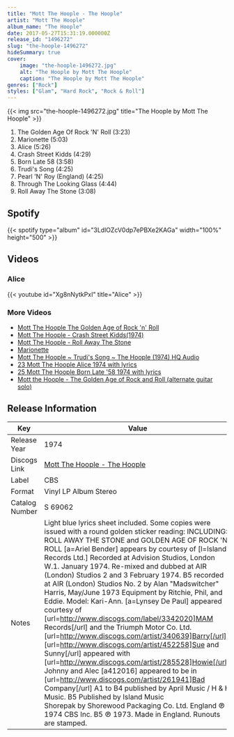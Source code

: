 ```yaml
---
title: "Mott The Hoople - The Hoople"
artist: "Mott The Hoople"
album_name: "The Hoople"
date: 2017-05-27T15:31:19.000000Z
release_id: "1496272"
slug: "the-hoople-1496272"
hideSummary: true
cover:
    image: "the-hoople-1496272.jpg"
    alt: "The Hoople by Mott The Hoople"
    caption: "The Hoople by Mott The Hoople"
genres: ["Rock"]
styles: ["Glam", "Hard Rock", "Rock & Roll"]
---
```


{{< img src="the-hoople-1496272.jpg" title="The Hoople by Mott The Hoople" >}}

<!-- section break -->

1. The Golden Age Of Rock 'N' Roll (3:23)
2. Marionette (5:03)
3. Alice (5:26)
4. Crash Street Kidds (4:29)
5. Born Late 58 (3:58)
6. Trudi's Song (4:25)
7. Pearl 'N' Roy (England) (4:25)
8. Through The Looking Glass (4:44)
9. Roll Away The Stone (3:08)

<!-- section break -->


## Spotify
{{< spotify type="album" id="3LdlOZcV0dp7ePBXe2KAGa" width="100%" height="500" >}}



## Videos
### Alice
{{< youtube id="Xg8nNytkPxI" title="Alice" >}}<br>

### More Videos

- [Mott The Hoople The Golden Age of Rock 'n' Roll](https://www.youtube.com/watch?v=gyFidNXfkMw)
- [Mott The Hoople - Crash Street Kidds(1974)](https://www.youtube.com/watch?v=x3SN_P3cvbQ)
- [Mott The Hoople - Roll Away The Stone](https://www.youtube.com/watch?v=sH-5ifOYVXs)
- [Marionette](https://www.youtube.com/watch?v=kZcEyAuoqfg)
- [Mott The Hoople ~ Trudi's Song ~ The Hoople (1974) HQ Audio](https://www.youtube.com/watch?v=8bL-9YcGeDo)
- [23   Mott The Hoople    Alice 1974 with lyrics](https://www.youtube.com/watch?v=N1_GZYTg2Cg)
- [25   Mott The Hoople    Born Late '58 1974 with lyrics](https://www.youtube.com/watch?v=niJAHJ69_Lc)
- [Mott the Hoople - The Golden Age of Rock and Roll (alternate guitar solo)](https://www.youtube.com/watch?v=gK754ALb4eU)


## Release Information
|  Key           | Value                                                |
| ---------------| ---------------------------------------------------- |
| Release Year   | 1974                                   |
| Discogs Link   | [Mott The Hoople - The Hoople](https://www.discogs.com/release/1496272-Mott-The-Hoople-The-Hoople) |
| Label          | CBS |
| Format         | Vinyl LP Album Stereo |
| Catalog Number | S 69062 |
| Notes | Light blue lyrics sheet included.  Some copies were issued with a round golden sticker reading: INCLUDING: ROLL AWAY THE STONE and GOLDEN AGE OF ROCK 'N' ROLL  [a=Ariel Bender] appears by courtesy of [l=Island Records Ltd.]  Recorded at Advision Studios, London W.1. January 1974. Re-mixed and dubbed at AIR (London) Studios 2 and 3 February 1974. B5 recorded at AIR (London) Studios No. 2 by Alan "Madswitcher" Harris, May/June 1973  Equipment by Ritchie, Phil, and Eddie. Model: Kari-Ann.  [a=Lynsey De Paul] appeared courtesy of [url=http://www.discogs.com/label/3342020]MAM Records[/url] and the Triumph Motor Co. Ltd. [url=http://www.discogs.com/artist/340639]Barry[/url], [url=http://www.discogs.com/artist/452258]Sue and Sunny[/url] appeared with [url=http://www.discogs.com/artist/285528]Howie[/url], Johnny and Alec [a412016] appeared to be in [url=http://www.discogs.com/artist/261941]Bad Company[/url]  A1 to B4 published by April Music / H & H Music. B5 Published by Island Music Shorepak by Shorewood Packaging Co. Ltd. England ℗ 1974 CBS Inc. B5 ℗ 1973. Made in England.  Runouts are stamped. |